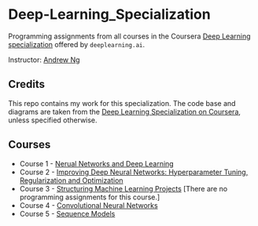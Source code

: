 # Deep-Learning_Specialization

Programming assignments from all courses in the Coursera [Deep Learning specialization](https://www.coursera.org/specializations/deep-learning) offered by `deeplearning.ai`.

Instructor: [Andrew Ng](http://www.andrewng.org/)

## Credits

This repo contains my work for this specialization. The code base and diagrams are taken from the [Deep Learning Specialization on Coursera](https://www.coursera.org/specializations/deep-learning), unless specified otherwise.

## Courses

* Course 1 - [Nerual Networks and Deep Learning](https://www.coursera.org/learn/neural-networks-deep-learning?specialization=deep-learning)
* Course 2 - [Improving Deep Neural Networks: Hyperparameter Tuning, Regularization and Optimization](https://www.coursera.org/learn/deep-neural-network?specialization=deep-learning)
* Course 3 - [Structuring Machine Learning Projects](https://www.coursera.org/learn/machine-learning-projects?specialization=deep-learning)
[There are no programming assignments for this course.]
* Course 4 - [Convolutional Neural Networks](https://www.coursera.org/learn/convolutional-neural-networks?specialization=deep-learning)
* Course 5 - [Sequence Models](https://www.coursera.org/learn/nlp-sequence-models?specialization=deep-learning)